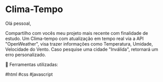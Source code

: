 # Clima-Tempo

Olá pessoal,

Compartilho com vocês meu projeto mais recente com finalidade de estudo. Um Clima-tempo com atualização em tempo real via a API "OpenWeather", visa trazer informações como Temperatura, Umidade, Velocidade do Vento. Caso pesquise uma cidade "Inválida", retornará um erro personalizado.

🔨 Ferramentas utilizadas:

#html
#css
#javascript
